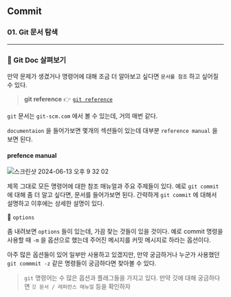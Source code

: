 ## Commit

### 01. Git 문서 탐색

---

### 📌 Git Doc 살펴보기

만약 문제가 생겼거나 명령어에 대해 조금 더 알아보고 싶다면 `문서를 참조` 하고 싶어질 수 있다.

> **git reference** 👉 [`git reference`]

`git` 문서는 `git-scm.com` 에서 볼 수 있는데, 거의 매번 같다.

`documentaion` 을 들어가보면 몇개의 섹션들이 있는데 대부분 `reference manual` 을 보면 된다.

#### prefence manual

![스크린샷 2024-06-13 오후 9 32 02](https://github.com/chromeheartz/TIL/assets/95161113/7e6e8fdb-b6bd-4fa2-af02-12a9a6fc5c36)

제목 그대로 모든 명령어에 대한 참조 매뉴얼과 주요 주제들이 있다.
예로 `git commit` 에 대해 좀 더 알고 싶다면, 문서를 들어가보면 된다. 간략하게 `git commit` 에 대해서 설명하고 이후에는 상세한 설명이 있다.

📍 `options`

좀 내려보면 `options` 들이 있는데, 가끔 찾는 것들이 있을 것이다. 예로 commit 명령을 사용할 때 `-m` 을 옵션으로 했는데 주어진 메시지를 커밋 메시지로 하라는 옵션이다.

아주 많은 옵션들이 있어 일부만 사용하고 있겠지만, 만약 궁금하거나 누군가 사용했던 `git commmit -z` 같은 명령들이 궁금하다면 찾아볼 수 있다.

> `git` 명령어는 수 많은 옵션과 플래그들을 가지고 있다. 만약 깃에 대해 궁금하다면 `깃 문서 / 레퍼런스 매뉴얼` 등을 확인하자

[`git reference`]: https://git-scm.com/docs
